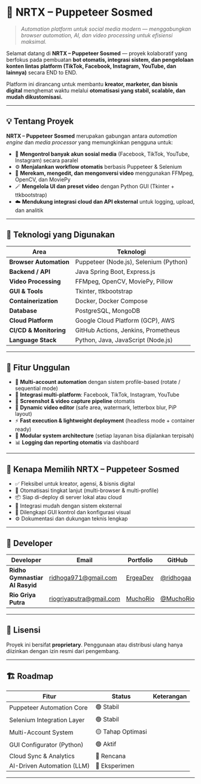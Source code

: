 # 🤖 NRTX – Puppeteer Sosmed

> *Automation platform untuk social media modern — menggabungkan browser automation, AI, dan video processing untuk efisiensi maksimal.*

Selamat datang di **NRTX – Puppeteer Sosmed** — proyek kolaboratif yang berfokus pada pembuatan **bot otomatis, integrasi sistem, dan pengelolaan konten lintas platform (TikTok, Facebook, Instagram, YouTube, dan lainnya)** secara END to END.

Platform ini dirancang untuk membantu **kreator, marketer, dan bisnis digital** menghemat waktu melalui **otomatisasi yang stabil, scalable, dan mudah dikustomisasi.**

---

## 💡 Tentang Proyek

**NRTX – Puppeteer Sosmed** merupakan gabungan antara *automation engine* dan *media processor* yang memungkinkan pengguna untuk:

* 🧠 **Mengontrol banyak akun sosial media** (Facebook, TikTok, YouTube, Instagram) secara paralel
* ⚙️ **Menjalankan workflow otomatis** berbasis Puppeteer & Selenium
* 🎥 **Merekam, mengedit, dan mengonversi video** menggunakan FFMpeg, OpenCV, dan MoviePy
* 🪄 **Mengelola UI dan preset video** dengan Python GUI (Tkinter + ttkbootstrap)
* ☁️ **Mendukung integrasi cloud dan API eksternal** untuk logging, upload, dan analitik

---

## 🔌 Teknologi yang Digunakan

| Area                   | Teknologi                              |
| ---------------------- | -------------------------------------- |
| **Browser Automation** | Puppeteer (Node.js), Selenium (Python) |
| **Backend / API**      | Java Spring Boot, Express.js           |
| **Video Processing**   | FFMpeg, OpenCV, MoviePy, Pillow        |
| **GUI & Tools**        | Tkinter, ttkbootstrap                  |
| **Containerization**   | Docker, Docker Compose                 |
| **Database**           | PostgreSQL, MongoDB                    |
| **Cloud Platform**     | Google Cloud Platform (GCP), AWS       |
| **CI/CD & Monitoring** | GitHub Actions, Jenkins, Prometheus    |
| **Language Stack**     | Python, Java, JavaScript (Node.js)     |

---

## 🧠 Fitur Unggulan

* 🔁 **Multi-account automation** dengan sistem profile-based (rotate / sequential mode)
* 📱 **Integrasi multi-platform**: Facebook, TikTok, Instagram, YouTube
* 📸 **Screenshot & video capture pipeline** otomatis
* 🎨 **Dynamic video editor** (safe area, watermark, letterbox blur, PiP layout)
* ⚡ **Fast execution & lightweight deployment** (headless mode + container ready)
* 🧩 **Modular system architecture** (setiap layanan bisa dijalankan terpisah)
* 📊 **Logging dan reporting otomatis** via dashboard

---

## 💼 Kenapa Memilih NRTX – Puppeteer Sosmed

* ✅ Fleksibel untuk kreator, agensi, & bisnis digital
* 🧠 Otomatisasi tingkat lanjut (multi-browser & multi-profile)
* 📦 Siap di-deploy di server lokal atau cloud
* 🔗 Integrasi mudah dengan sistem eksternal
* 🧰 Dilengkapi GUI kontrol dan konfigurasi visual
* ⚙️ Dokumentasi dan dukungan teknis lengkap

---

## 🪪 Developer

| Developer             | Email                                                     | Portfolio                                                                           | GitHub                                   |
| --------------------- | --------------------------------------------------------- | ----------------------------------------------------------------------------------- | ---------------------------------------- |
| **Ridho Gymnastiar Al Rasyid** | [ridhoga971@gmail.com](mailto:ridhoga971@gmail.com)       | [ErgeaDev](https://ridhogaa.github.io/ridho-portofolio/) | [@ridhogaa](https://github.com/ridhogaa) |
| **Rio Griya Putra**   | [riogriyaputra@gmail.com](mailto:riogriyaputra@gmail.com) | [MuchoRio](https://muchorio.github.io)                                              | [@MuchoRio](https://github.com/MuchoRio) |

---

## 🪪 Lisensi

Proyek ini bersifat **proprietary**.
Penggunaan atau distribusi ulang hanya diizinkan dengan izin resmi dari pengembang.

---

## 🏗️ Roadmap

| Fitur                      | Status            | Keterangan |
| -------------------------- | ----------------- | ---------- |
| Puppeteer Automation Core  | 🟢 Stabil         |            |
| Selenium Integration Layer | 🟢 Stabil         |            |
| Multi-Account System       | 🟡 Tahap Optimasi |            |
| GUI Configurator (Python)  | 🟢 Aktif          |            |
| Cloud Sync & Analytics     | 🔵 Rencana        |            |
| AI-Driven Automation (LLM) | 🔵 Eksperimen     |            |

---
